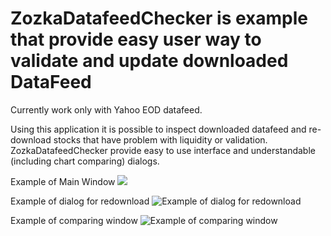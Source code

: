 # ZozkaDatafeedChecker is example that provide easy user way to validate and update downloaded DataFeed
Currently work only with Yahoo EOD datafeed.

Using this application it is possible to inspect downloaded datafeed and re-download stocks that have problem with liquidity or validation. 
ZozkaDatafeedChecker provide easy to use interface and understandable (including chart comparing) dialogs.

Example of Main Window
![](https://github.com/sidorovis/stsc/wiki/images/ZozkaDatafeedChecker/001.png)

Example of dialog for redownload
![Example of dialog for redownload](https://github.com/sidorovis/stsc/wiki/images/ZozkaDatafeedChecker/002.png)

Example of comparing window
![Example of comparing window](https://github.com/sidorovis/stsc/wiki/images/ZozkaDatafeedChecker/003.png)
